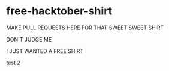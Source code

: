# free-hacktober-shirt
MAKE PULL REQUESTS HERE FOR THAT SWEET SWEET SHIRT

DON'T JUDGE ME

I JUST WANTED A FREE SHIRT

test 2